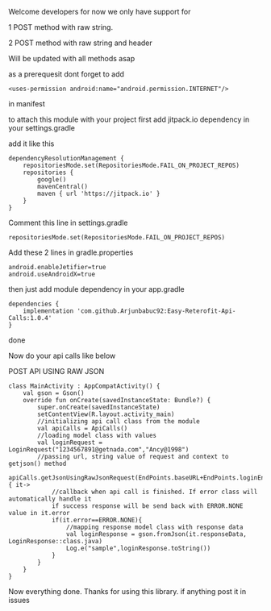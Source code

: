 Welcome developers for now we only have support for 

1 POST method with raw string. 

2 POST method with raw string and header

Will be updated with all methods asap

as a prerequesit dont forget to add 
```
<uses-permission android:name="android.permission.INTERNET"/> 
```
in manifest

to attach this module with your project first add jitpack.io dependency in your settings.gradle

add it like this

```
dependencyResolutionManagement {
    repositoriesMode.set(RepositoriesMode.FAIL_ON_PROJECT_REPOS)
    repositories {
        google()
        mavenCentral()
        maven { url 'https://jitpack.io' }
    }
}
```

Comment this line in settings.gradle
```
repositoriesMode.set(RepositoriesMode.FAIL_ON_PROJECT_REPOS)
```

Add these 2 lines in gradle.properties
```
android.enableJetifier=true
android.useAndroidX=true
```

then just add module dependency in your app.gradle

```
dependencies {
    implementation 'com.github.Arjunbabuc92:Easy-Reterofit-Api-Calls:1.0.4'
}
```

done

Now do your api calls like below

POST API USING RAW JSON
```
class MainActivity : AppCompatActivity() {
    val gson = Gson()
    override fun onCreate(savedInstanceState: Bundle?) {
        super.onCreate(savedInstanceState)
        setContentView(R.layout.activity_main)
        //initializing api call class from the module
        val apiCalls = ApiCalls()
        //loading model class with values
        val loginRequest = LoginRequest("1234567891@getnada.com","Ancy@1998")
        //passing url, string value of request and context to getjson() method
        apiCalls.getJsonUsingRawJsonRequest(EndPoints.baseURL+EndPoints.loginEndPoint,gson.toJson(loginRequest),this){ it->
            //callback when api call is finished. If error class will automatically handle it 
            if success response will be send back with ERROR.NONE value in it.error
            if(it.error==ERROR.NONE){
                //mapping response model class with response data
                val loginResponse = gson.fromJson(it.responseData, LoginResponse::class.java)
                Log.e("sample",loginResponse.toString())
            }
        }
    }
}
```

Now everything done. Thanks for using this library. if anything post it in issues
